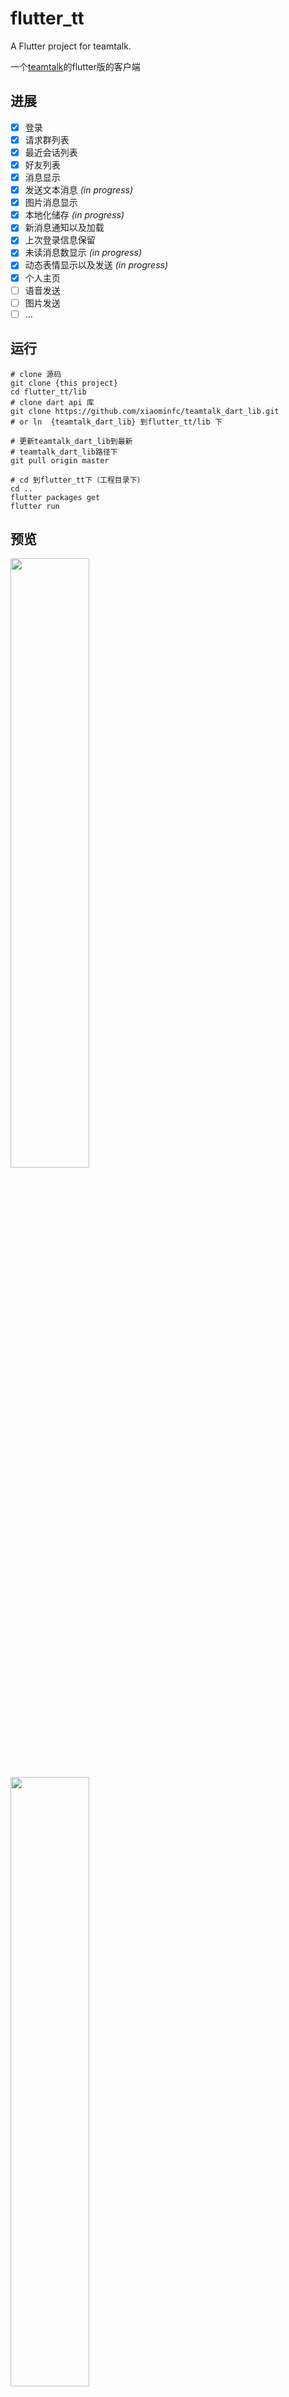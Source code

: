 # flutter_tt

A Flutter project for teamtalk.

一个[teamtalk](https://github.com/xiaominfc/TeamTalk)的flutter版的客户端

## 进展 

- [x] 登录
- [x] 请求群列表
- [x] 最近会话列表
- [x] 好友列表
- [x] 消息显示
- [x] 发送文本消息 *(in progress)*
- [x] 图片消息显示 
- [x] 本地化储存 *(in progress)*
- [x] 新消息通知以及加载
- [x] 上次登录信息保留
- [x] 未读消息数显示 *(in progress)*
- [x] 动态表情显示以及发送 *(in progress)*
- [x] 个人主页
- [ ] 语音发送
- [ ] 图片发送
- [ ] ...

## 运行

```
# clone 源码
git clone {this project}
cd flutter_tt/lib
# clone dart api 库 
git clone https://github.com/xiaominfc/teamtalk_dart_lib.git
# or ln  {teamtalk_dart_lib} 到flutter_tt/lib 下  

# 更新teamtalk_dart_lib到最新
# teamtalk_dart_lib路径下
git pull origin master

# cd 到flutter_tt下（工程目录下）
cd ..
flutter packages get
flutter run

```

## 预览

<img src="https://raw.githubusercontent.com/xiaominfc/flutter_tt/master/preview/ios_1.png" width="50%" />

<img src="https://raw.githubusercontent.com/xiaominfc/flutter_tt/master/preview/ios_2.png" width="50%"  />

<img src="https://raw.githubusercontent.com/xiaominfc/flutter_tt/master/preview/ios_3.png" width="50%" />

<img src="https://raw.githubusercontent.com/xiaominfc/flutter_tt/master/preview/ios_4.png" width="50%" />




## ps

写着玩哦,如果想要搞真格的朋友。可以联系交流一下
